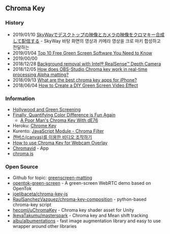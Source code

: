 ## Chroma Key


### History
- 2019/01/10 [SkyWayでデスクトップの映像とカメラの映像をクロマキー合成して配信する](https://qiita.com/TakedaHiromasa/items/b7cd511169e702b731f6#%E4%BD%9C%E3%82%8B) - SkyWay 바탕 화면의 영상과 카메라 영상을 크로 마키 합성하고 전달하는
- 2019/01/04 [Top 10 Free Green Screen Software You Need to Know](https://filmora.wondershare.com/video-editing-tips/free-green-screen-software.html)
- 2019/00/00
- 2018/12/28 [Background removal with Intel® RealSense™ Depth Camera](https://01.org/blogs/astojilj/2018/background-removal-intel-realsense-depth-camera-webrtc-and-webgl)
- 2018/12/05 [How does OBS-Studio Chroma key work in real-time processing Alpha matting?](https://obsproject.com/forum/threads/how-does-obs-studio-chroma-key-work-in-real-time-processing-alpha-matting.97859/)
- 2018/09/13 [What are the best chroma key apps for iPhone?](https://en.softonic.com/solutions/what-are-the-best-chroma-key-apps-for-iphone)
- 2018/06/04 [How to Create a DIY Green Screen Video Effect](https://www.techsmith.com/blog/how-to-create-a-diy-green-scre/)


### Information
- [Hollywood and Green Screening](http://greenscreen.surge.sh/)
- [Finally, Quantifying Color Difference is Fun Again](http://zschuessler.github.io/DeltaE/)
    - [A Poor Man's Chroma Key With dE76](http://zschuessler.github.io/DeltaE/demos/)
- Heroku: [Chrome Key](https://chromakey.herokuapp.com/)
- Kurento: [JavaScript Module - Chroma Filter](https://doc-kurento.readthedocs.io/en/6.9.0/tutorials/js/module-chromafilter.html)
- [캔버스(canvas)를 이용한 비디오 조작하기](https://developer.mozilla.org/ko/docs/Web/HTML/Canvas/Manipulating_video_using_canvas)
- [How to use Chroma Key for Webcam Overlay ](https://www.bandicam.com/how-to-use-chroma-key/)
- [Chromavid](http://www.chromavid.com/) - App
- [chroma.js](https://vis4.net/chromajs/)


### Open Source
- Github for topic: [greenscreen-matting](https://github.com/topics/greenscreen-matting)
- [opentok-green-screen](https://github.com/kaustavdm/opentok-green-screen) - A green-screen WebRTC demo based on OpenTok 
- [joelibaceta/chroma-key-js](https://github.com/joelibaceta/chroma-key-js) 
- [RaulSanchezVazquez/chroma-key-composition](https://github.com/RaulSanchezVazquez/chroma-key-composition) - python-based chroma-key script
- [hecomi/uChromaKey](https://github.com/hecomi/uChromaKey) - Chroma key shader asset for Unity 
- [IkeyaTakumu/masterspark](https://github.com/IkeyaTakumu/masterspark) - Chroma key and Mean shift tracking
- [albu/albumentations](https://github.com/albu/albumentations) - fast image augmentation library and easy to use wrapper around other libraries
